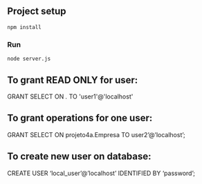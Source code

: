## Project setup
```
npm install
```

### Run
```
node server.js
```

## To grant READ ONLY for user:
GRANT SELECT ON *.* TO 'user1'@'localhost'

## To grant operations for one user:
GRANT SELECT ON projeto4a.Empresa TO user2’@’localhost’;

## To create new user on database:
CREATE USER ‘local_user’@’localhost’ IDENTIFIED BY ‘password’;